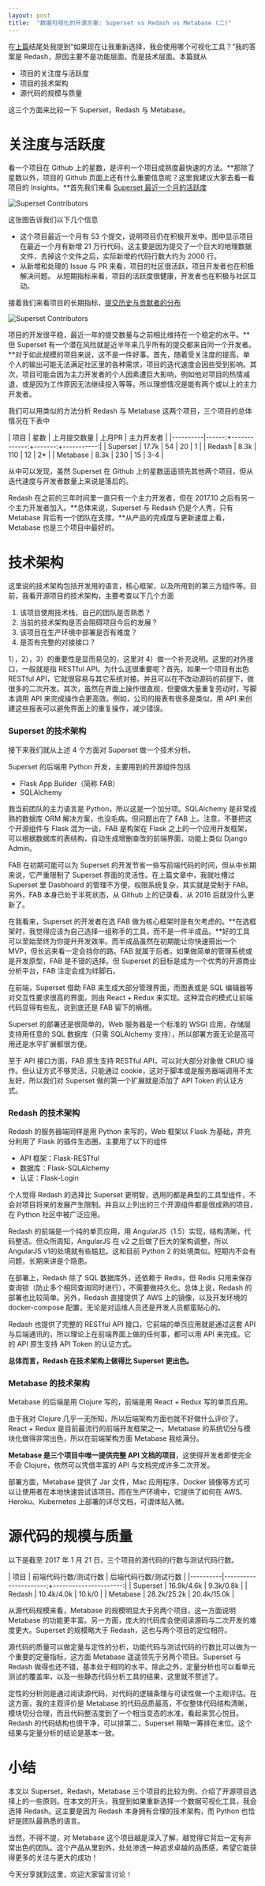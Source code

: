 ```yaml
---
layout: post
title:  "数据可视化的开源方案: Superset vs Redash vs Metabase (二)"
---
```


在[上篇](/2017/12/31/superset-redash-metabase1/)结尾处我提到“如果现在让我重新选择，我会使用哪个可视化工具？”我的答案是 Redash，原因主要不是功能层面，而是技术层面。本篇就从

- 项目的关注度与活跃度
- 项目的技术架构
- 源代码的规模与质量

这三个方面来比较一下 Superset，Redash 与 Metabase。

关注度与活跃度
============

看一个项目在 Github 上的星数，是评判一个项目成熟度最快速的方法。**那除了星数以外，项目的 Github 页面上还有什么重要信息呢？这里我建议大家去看一看项目的 Insights。**首先我们来看 [Superset 最近一个月的活跃度](https://github.com/apache/incubator-superset/pulse/monthly)

![Superset Contributors](/images/superset-pulse.png)

这张图告诉我们以下几个信息
- 这个项目最近一个月有 53 个提交，说明项目仍在积极开发中。图中显示项目在最近一个月有新增 21 万行代码，这主要是因为提交了一个巨大的地理数据文件，去掉这个文件之后，实际新增的代码行数大约为 2000 行。
- 从新增和处理的 Issue 与 PR 来看，项目的社区很活跃，项目开发者也在积极解决问题。
从短期指标来看，项目的活跃度很健康，开发者也在积极与社区互动。

接着我们来看项目的长期指标，[提交历史与贡献者的分布](https://github.com/apache/incubator-superset/graphs/contributors)

![Superset Contributors](/images/superset-contributors.png)

项目的开发很平稳，最近一年的提交数量与之前相比维持在一个稳定的水平。**但 Superset 有一个潜在风险就是近半年来几乎所有的提交都来自同一个开发者。**对于如此规模的项目来说，这不是一件好事。首先，随着受关注度的提高，单个人的输出可能无法满足社区里的各种需求，项目的迭代速度会因些受到影响。其次，项目可能会因为主力开发者的个人因素遭巨大影响，例如他对项目的热情减退，或是因为工作原因无法继续投入等等。所以理想情况是能有两个或以上的主力开发者。

我们可以用类似的方法分析 Redash 与 Metabase 这两个项目，三个项目的总体情况在下表中

| 项目     | 星数  | 上月提交数量 | 上月PR | 主力开发者 |
|----------|------:+-------------:+-------:+-----------:|
| Superset | 17.7k |           54 |     20 |          1 |
| Redash   | 8.3k  |          110 |     12 |         2* |
| Metabase | 8.3k  |          230 |     15 |        3-4 |

从中可以发现，虽然 Superset 在 Github 上的星数遥遥领先其他两个项目，但从迭代速度与开发者数量上来说是落后的。

Redash 在之前的三年时间里一直只有一个主力开发者，但在 2017.10 之后有另一个主力开发者加入。**总体来说，Superset 与 Redash 仍是个人秀，只有 Metabase 背后有一个团队在支撑。**从产品的完成度与更新速度上看，Metabase 也是三个项目中最好的。

技术架构
=======

这里说的技术架构包括开发用的语言，核心框架，以及所用到的第三方组件等。目前，我看开源项目的技术架构，主要考查以下几个方面
1. 该项目使用技术栈，自己的团队是否熟悉？
2. 当前的技术架构是否会阻碍项目今后的发展？
3. 该项目在生产环境中部署是否有难度？
4. 是否有完整的对接接口？

1），2），3）的重要性是显而易见的，这里对 4）做一个补充说明。这里的对外接口，一般就是指 RESTful API。为什么这很重要呢？首先，如果一个项目有出色 RESTful API，它就很容易与其它系统对接。并且可以在不改动源码的前提下，做很多的二次开发。其次，虽然在界面上操作很直观，但要做大量重复劳动时，写脚本调用 API 来完成操作会更高效。例如，公司的报表有很多是类似，用 API 来创建这些报表可以避免界面上的重复操作，减少错误。

### Superset 的技术架构
接下来我们就从上述 4 个方面对 Superset 做一个技术分析。

Superset 的后端用 Python 开发，主要用到的开源组件包括
- Flask App Builder（简称 FAB）
- SQLAlchemy

我当前团队的主力语言是 Python，所以这是一个加分项。SQLAlchemy 是非常成熟的数据库 ORM 解决方案，也没毛病。但问题出在了 FAB 上。注意，不要把这个开源组件与 Flask 混为一谈，FAB 是构架在 Flask 之上的一个应用开发框架，可以根据数据库的表结构，自动生成增删查改的前端界面，功能上类似 Django Admin。

FAB 在初期可能可以为 Superset 的开发节省一些写前端代码的时间，但从中长期来说，它严重限制了 Superset 界面的灵活性。在上篇文章中，我就吐槽过 Superset 里 Dasbhoard 的管理不方便，权限系统复杂，其实就是受制于 FAB。另外，FAB 本身已处于半死状态，从 Github 上的记录看，从 2016 后就没什么更新了。

在我看来，Superset 的开发者在选 FAB 做为核心框架时是有欠考虑的。**在选框架时，我觉得应该为自己选择一组称手的工具，而不是一件半成品。**好的工具可以至始至终为你提升开发效率。而半成品虽然在初期能让你快速搭出一个 MVP，但长远来看一定会挡你的路。FAB 就属于后者。如果做简单的管理系统或是开发原型，FAB 是不错的选择。但 Superset 的目标是成为一个优秀的开源商业分析平台，FAB 注定会成为绊脚石。

在前端，Superset 借助 FAB 来生成大部分管理界面，而图表或是 SQL 编辑器等对交互性要求很高的界面，则由 React + Redux 来实现。这种混合的模式让前端代码显得有些乱，说到底还是 FAB 留下的祸根。

Superset 的部署还是很简单的。Web 服务器是一个标准的 WSGI 应用，存储层支持用任意的 SQL 数据库（只需 SQLAlchemy 支持），所以部署方面无论是高可用还是水平扩展都很方便。

至于 API 接口方面，FAB 原生支持 RESTful API，可以对大部分对象做 CRUD 操作。但认证方式不够灵活，只能通过 cookie，这对于脚本或是服务器端调用不太友好，所以我们对 Superset 做的第一个扩展就是添加了 API Token 的认证方式。

### Redash 的技术架构

Redash 的服务器端同样是用 Python 来写的，Web 框架以 Flask 为基础，并充分利用了 Flask 的插件生态圈，主要用了以下的组件
- API 框架：Flask-RESTful
- 数据库：Flask-SQLAlchemy
- 认证：Flask-Login

个人觉得 Redash 的选择比 Superset 更明智，选用的都是典型的工具型组件，不会对项目将来的发展产生限制。并且以上列出的三个开源组件都是很成熟的项目，在 Python 社区中被广泛应用。

Redash 的前端是一个纯的单页应用，用 AngularJS（1.5）实现，结构清晰，代码整洁。但众所周知，AngularJS 在 v2 之后做了巨大的架构调整，所以 AngularJS v1的处境就有些尴尬。这和目前 Python 2 的处境类似。短期内不会有问题，长期来讲是个隐患。

在部署上，Redash 除了 SQL 数据库外，还依赖于 Redis，但 Redis 只用来保存查询锁（防止多个相同查询同时进行），不需要做持久化。总体上说，Redash 的部署也比较简单。另外，Redash 直接提供了 AWS 上的镜像，以及开发环境的 docker-compose 配置，无论是对运维人员还是开发人员都蛮贴心的。

Redash 也提供了完整的 RESTful API 接口，它前端的单页应用就是通过这套 API 与后端通讯的，所以理论上在前端界面上做的任何事，都可以用 API 来完成。它的 API 原生支持 API Token 的认证方式。

**总体而言，Redash 在技术架构上做得比 Superset 更出色。**

### Metabase 的技术架构

Metabase 的后端是用 Clojure 写的，前端是用 React + Redux 写的单页应用。

由于我对 Clojure 几乎一无所知，所以后端架构方面也就不好做什么评价了。React + Redux 是目前最流行的前端开发框架之一，Metabase 的系统切分与模块化做得非常出色，所以在前端架构方面 Metabase 我给满分。

**Metabase 是三个项目中唯一提供完整 API 文档的项目**，这使得开发者即使完全不会 Clojure，依然可以凭借丰富的 API 与文档完成许多二次开发。

部署方面，Metabase 提供了 Jar 文件，Mac 应用程序，Docker 镜像等方式可以让使用者在本地快速尝试该项目。而在生产环境中，它提供了如何在 AWS、Heroku、Kubernetes 上部署的详尽文档，可谓体贴入微。

源代码的规模与质量
================

以下是截至 2017 年 1 月 21 日，三个项目的源代码的行数与测试代码行数。

| 项目     | 前端代码行数/测试行数 | 后端代码行数/测试行数 |
|----------|----------------------:+----------------------:|
| Superset | 16.9k/4.6k            | 9.3k/0.8k             |
| Redash   | 10.4k/4.0k            | 10.k/0                |
| Metabase | 28.2k/25.2k           | 20.4k/15.0k           |

从源代码规模来看，Metabase 的规模明显大于另两个项目，这一方面说明 Metabase 的功能更丰富。另一方面，庞大的代码库会使阅读源码与二次开发的难度更大。Superset 的规模略大于 Redash，这也与两个项目的定位相符。

源代码的质量可以做定量与定性的分析，功能代码与测试代码的行数比可以做为一个重要的定量指标，这方面 Metabase 遥遥领先于另两个项目。Superset 与 Redash 做得也还不错，基本处于相同的水平。除此之外，定量分析也可以看单元测试的覆盖率，以及一些静态代码分析工具的结果，这里就不赘述了。

定性的分析则是通过阅读源代码，对代码的逻辑条理与可读性做一个主观评估。在这方面，我的主观评价是 Metabase 的代码品质最高，不仅整体代码结构清晰，模块切分合理，而且代码整洁度到了一个相当变态的水准，看起来赏心悦目。Redash 的代码结构也很干净，可以排第二，Superset 稍略一筹排在末位。这个结果与定量分析的结论是基本一致。

小结
====

本文以 Superset，Redash，Metabase 三个项目的比较为例，介绍了开源项目选择上的一些原则。在本文的开头，我提到如果重新选择一个数据可视化工具，我会选择 Redash。这主要是因为 Redash 本身拥有合理的技术架构，而 Python 也恰好是团队最熟悉的语言。

当然，不得不提，对 Metabase 这个项目越是深入了解，越觉得它背后一定有非常出色的团队。这个产品从里到外，处处渗透一种追求卓越的品质感，希望它能获得更多的关注与更大的成功！

今天分享就到这里，欢迎大家留言讨论！
